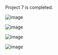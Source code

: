 Project 7 is completed. 


![image](https://github.com/lucasnsp/100DaysOfSwift/assets/122572631/e271912f-d2ab-43b3-b4c3-430eb4b825f6)


![image](https://github.com/lucasnsp/100DaysOfSwift/assets/122572631/f4251345-e92b-4989-8733-c1285c4d3901)


![image](https://github.com/lucasnsp/100DaysOfSwift/assets/122572631/12ae0275-4bc1-4f38-b1fa-68423943b5db)


![image](https://github.com/lucasnsp/100DaysOfSwift/assets/122572631/291c1f5e-e447-44d7-86c4-16032353f4f3)
